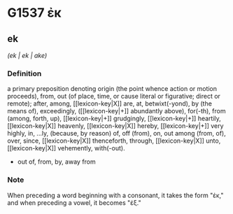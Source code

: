 # G1537 ἐκ

## ek

_(ek | ek | ake)_

### Definition

a primary preposition denoting origin (the point whence action or motion proceeds), from, out (of place, time, or cause literal or figurative; direct or remote); after, among, [[lexicon-key|X]] are, at, betwixt(-yond), by (the means of), exceedingly, ([[lexicon-key|+]] abundantly above), for(-th), from (among, forth, up), [[lexicon-key|+]] grudgingly, [[lexicon-key|+]] heartily, [[lexicon-key|X]] heavenly, [[lexicon-key|X]] hereby, [[lexicon-key|+]] very highly, in, ...ly, (because, by reason) of, off (from), on, out among (from, of), over, since, [[lexicon-key|X]] thenceforth, through, [[lexicon-key|X]] unto, [[lexicon-key|X]] vehemently, with(-out).

- out of, from, by, away from

### Note

When preceding a word beginning with a consonant, it takes the form "ἐκ," and when preceding a vowel, it becomes "ἐξ."

